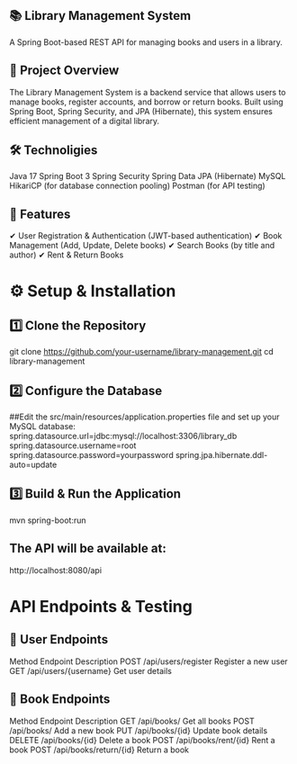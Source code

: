 ## 📚 Library Management System
A Spring Boot-based REST API for managing books and users in a library.

## 🚀 Project Overview
The Library Management System is a backend service that allows users to manage books, register accounts, and borrow or return books. Built using Spring Boot, Spring Security, and JPA (Hibernate), this system ensures efficient management of a digital library.

## 🛠 Technoligies
Java 17
Spring Boot 3
Spring Security
Spring Data JPA (Hibernate)
MySQL
HikariCP (for database connection pooling)
Postman (for API testing)

## 🎯 Features
✔ User Registration & Authentication (JWT-based authentication) 
✔ Book Management (Add, Update, Delete books)
✔ Search Books (by title and author)
✔ Rent & Return Books

# ⚙️ Setup & Installation
## 1️⃣ Clone the Repository
git clone https://github.com/your-username/library-management.git
cd library-management
## 2️⃣ Configure the Database
##Edit the src/main/resources/application.properties file and set up your MySQL database:
spring.datasource.url=jdbc:mysql://localhost:3306/library_db
spring.datasource.username=root
spring.datasource.password=yourpassword
spring.jpa.hibernate.ddl-auto=update
## 3️⃣ Build & Run the Application
mvn spring-boot:run

## The API will be available at:
http://localhost:8080/api

# API Endpoints & Testing
## 📌 User Endpoints
Method	Endpoint	              Description
POST	  /api/users/register   	Register a new user
GET   	/api/users/{username} 	Get user details
## 📌 Book Endpoints
Method	Endpoint	              Description
GET   	/api/books/	            Get all books
POST	  /api/books/           	Add a new book
PUT   	/api/books/{id}	        Update book details
DELETE	/api/books/{id}	        Delete a book
POST  	/api/books/rent/{id}	  Rent a book
POST	  /api/books/return/{id}	Return a book
